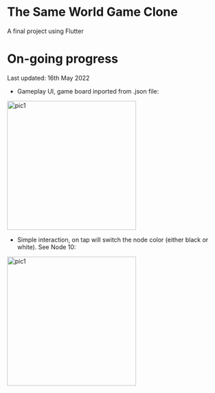 # The Same World Game Clone

A final project using Flutter

# On-going progress

Last updated: 16th May 2022

- Gameplay UI, game board inported from .json file:
<img src="https://user-images.githubusercontent.com/69509154/168489703-1f52d08b-fa26-4e94-aae7-7b4472c8b424.png" alt="pic1" width="300"/>

- Simple interaction, on tap will switch the node color (either black or white). See Node 10:
<img src="https://user-images.githubusercontent.com/69509154/168489738-8d1cb5f5-ac3e-4f5e-b7f7-cb220018f570.png" alt="pic1" width="300"/>
